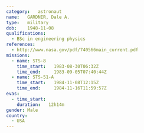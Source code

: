 ```yaml
---
category:	astronaut
name:	GARDNER, Dale A.
type:	military
dob:	1948-11-08
qualifications:
  - BSc in engineering physics
references:
  - http://www.nasa.gov/pdf/740566main_current.pdf
missions:
  - name: STS-8
    time_start:   1983-08-30T06:32Z
    time_end:     1983-09-05T07:40:44Z
  - name: STS-51-A
    time_start:   1984-11-08T12:15Z
    time_end:     1984-11-16T11:59:57Z
evas:
  - time_start: 
    duration:   12h14m
gender:	Male
country:
  - USA
---
```

